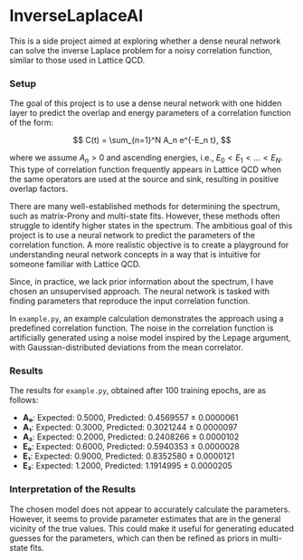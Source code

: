 # InverseLaplaceAI

This is a side project aimed at exploring whether a dense neural network can solve the inverse Laplace problem for a noisy correlation function, similar to those used in Lattice QCD.

### Setup

The goal of this project is to use a dense neural network with one hidden layer to predict the overlap and energy parameters of a correlation function of the form:

$$
C(t) = \sum_{n=1}^N A_n e^{-E_n t},
$$

where we assume $A_n > 0$ and ascending energies, i.e., $E_0 < E_1 < \dots < E_N$. This type of correlation function frequently appears in Lattice QCD when the same operators are used at the source and sink, resulting in positive overlap factors. 

There are many well-established methods for determining the spectrum, such as matrix-Prony and multi-state fits. However, these methods often struggle to identify higher states in the spectrum. The ambitious goal of this project is to use a neural network to predict the parameters of the correlation function. A more realistic objective is to create a playground for understanding neural network concepts in a way that is intuitive for someone familiar with Lattice QCD.

Since, in practice, we lack prior information about the spectrum, I have chosen an unsupervised approach. The neural network is tasked with finding parameters that reproduce the input correlation function.

In `example.py`, an example calculation demonstrates the approach using a predefined correlation function. The noise in the correlation function is artificially generated using a noise model inspired by the Lepage argument, with Gaussian-distributed deviations from the mean correlator.

### Results

The results for `example.py`, obtained after 100 training epochs, are as follows:

- **A₀**: Expected: 0.5000, Predicted: 0.4569557 ± 0.0000061  
- **A₁**: Expected: 0.3000, Predicted: 0.3021244 ± 0.0000097  
- **A₂**: Expected: 0.2000, Predicted: 0.2408266 ± 0.0000102  
- **E₀**: Expected: 0.6000, Predicted: 0.5940353 ± 0.0000028  
- **E₁**: Expected: 0.9000, Predicted: 0.8352580 ± 0.0000121  
- **E₂**: Expected: 1.2000, Predicted: 1.1914995 ± 0.0000205  



### Interpretation of the Results

The chosen model does not appear to accurately calculate the parameters. However, it seems to provide parameter estimates that are in the general vicinity of the true values. This could make it useful for generating educated guesses for the parameters, which can then be refined as priors in multi-state fits.
